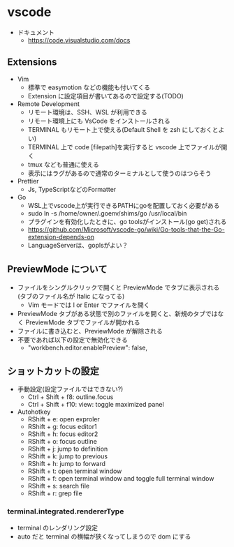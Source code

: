 # vscode

- ドキュメント
  - https://code.visualstudio.com/docs

## Extensions

- Vim
  - 標準で easymotion などの機能も付いてくる
  - Extension に設定項目が書いてあるので設定する(TODO)
- Remote Development
  - リモート環境は、SSH、WSL が利用できる
  - リモート環境上にも VsCode をインストールされる
  - TERMINAL もリモート上で使える(Default Shell を zsh にしておくとよい)
  - TERMINAL 上で code [filepath]を実行すると vscode 上でファイルが開く
  - tmux なども普通に使える
  - 表示にはラグがあるので通常のターミナルとして使うのはつらそう
- Prettier
  - Js, TypeScriptなどのFormatter
- Go
  - WSL上でvscode上が実行できるPATHにgoを配置しておく必要がある
  - sudo ln -s /home/owner/.goenv/shims/go /usr/local/bin
  - プラグインを有効化したときに、go toolsがインストール(go get)される
  - https://github.com/Microsoft/vscode-go/wiki/Go-tools-that-the-Go-extension-depends-on
  - LanguageServerは、goplsがよい？

## PreviewMode について

- ファイルをシングルクリックで開くと PreviewMode でタブに表示される(タブのファイル名が Italic になってる)
  - Vim モードでは l or Enter でファイルを開く
- PreviewMode タブがある状態で別のファイルを開くと、新規のタブではなく PreviewMode タブでファイルが開かれる
- ファイルに書き込むと、PreviewMode が解除される
- 不要であれば以下の設定で無効化できる
  - "workbench.editor.enablePreview": false,

## ショットカットの設定

- 手動設定(設定ファイルではできない?)
  - Ctrl + Shift + f8: outline.focus
  - Ctrl + Shift + f10: view: toggle maximized panel
- Autohotkey
  - RShift + e: open exproler
  - RShift + g: focus editor1
  - RShift + h: focus editor2
  - RShift + o: focus outline
  - RShift + j: jump to definition
  - RShift + k: jump to previous
  - RShift + h: jump to forward
  - RShift + t: open terminal window
  - RShift + f: open terminal window and toggle full terminal window
  - RShift + s: search file
  - RShift + r: grep file

### terminal.integrated.rendererType

- terminal のレンダリング設定
- auto だと terminal の横幅が狭くなってしまうので dom にする